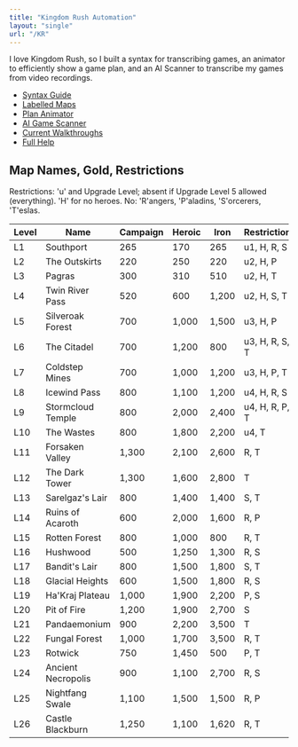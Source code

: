 ```yaml
---
title: "Kingdom Rush Automation"
layout: "single"
url: "/KR"
---
```


I love Kingdom Rush, so I built a syntax for transcribing games, an animator to efficiently show a game plan, and an AI Scanner to transcribe my games from video recordings.

- [Syntax Guide](help/#kingdom-rush-syntax)
- [Labelled Maps](maps/)
- [Plan Animator](animate) 
- [AI Game Scanner](scan/) 
- [Current Walkthroughs](maps/)
- [Full Help](help/)



## Map Names, Gold, Restrictions

Restrictions: 
'u' and Upgrade Level; absent if Upgrade Level 5 allowed (everything).
'H' for no heroes. 
No: 'R'angers, 'P'aladins, 'S'orcerers, 'T'eslas.

| Level | Name               | Campaign | Heroic | Iron  | Restrictions   |
| ----- | ------------------ | -------- | ------ | ----- | -------------- |
| L1    | Southport          | 265      | 170    | 265   | u1, H, R, S    |
| L2    | The Outskirts      | 220      | 250    | 220   | u2, H, P       |
| L3    | Pagras             | 300      | 310    | 510   | u2, H, T       |
| L4    | Twin River Pass    | 520      | 600    | 1,200 | u2, H, S, T    |
| L5    | Silveroak Forest   | 700      | 1,000  | 1,500 | u3, H, P       |
| L6    | The Citadel        | 700      | 1,200  | 800   | u3, H, R, S, T |
| L7    | Coldstep Mines     | 700      | 1,000  | 1,200 | u3, H, P, T    |
| L8    | Icewind Pass       | 800      | 1,100  | 1,200 | u4, H, R, S    |
| L9    | Stormcloud Temple  | 800      | 2,000  | 2,400 | u4, H, R, P, T |
| L10   | The Wastes         | 800      | 1,800  | 2,200 | u4, T          |
| L11   | Forsaken Valley    | 1,300    | 2,100  | 2,600 | R, T           |
| L12   | The Dark Tower     | 1,300    | 1,600  | 2,800 | T              |
| L13   | Sarelgaz's Lair    | 800      | 1,400  | 1,400 | S, T           |
| L14   | Ruins of Acaroth   | 600      | 2,000  | 1,600 | R, P           |
| L15   | Rotten Forest      | 800      | 1,000  | 800   | R, T           |
| L16   | Hushwood           | 500      | 1,250  | 1,300 | R, S           |
| L17   | Bandit's Lair      | 800      | 1,500  | 1,800 | S, T           |
| L18   | Glacial Heights    | 600      | 1,500  | 1,800 | R, S           |
| L19   | Ha'Kraj Plateau    | 1,000    | 1,900  | 2,200 | P, S           |
| L20   | Pit of Fire        | 1,200    | 1,900  | 2,700 | S              |
| L21   | Pandaemonium       | 900      | 2,200  | 3,500 | T              |
| L22   | Fungal Forest      | 1,000    | 1,700  | 3,500 | R, T           |
| L23   | Rotwick            | 750      | 1,450  | 500   | P, T           |
| L24   | Ancient Necropolis | 900      | 1,100  | 2,700 | R, S           |
| L25   | Nightfang Swale    | 1,100    | 1,500  | 1,500 | R, P           |
| L26   | Castle Blackburn   | 1,250    | 1,100  | 1,620 | R, T           |
